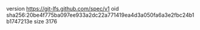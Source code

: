 version https://git-lfs.github.com/spec/v1
oid sha256:20be4f775ba097ee933a2dc22a771419ea4d3a050fa6a3e2fbc24b1b1747213e
size 3176
